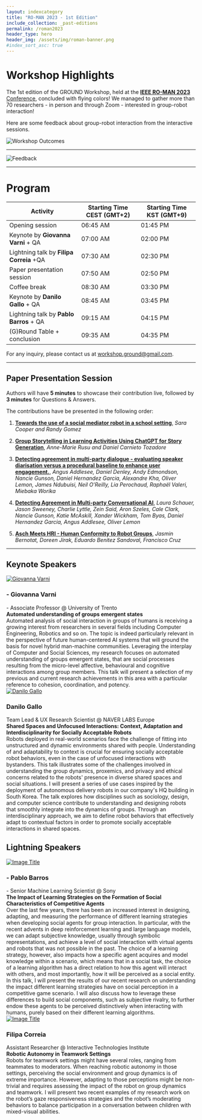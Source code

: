```yaml
---
layout: indexcategory
title: "RO-MAN 2023 - 1st Edition"
include_collection: _past-editions
permalink: /roman2023
header_type: hero
header_img: /assets/img/roman-banner.png
#index_sort_asc: true
---
```


# Workshop Highlights


The 1st edition of the GROUND Workshop, held at the <a href="http://ro-man2023.org/main"><b>IEEE RO-MAN 2023</b> Conference</a>, concluded with flying colors! We managed to gather more than 70 researchers - in person and through Zoom - interested in group-robot interaction!

Here are some feedback about group-robot interaction from the interactive sessions.


![Workshop Outcomes](assets/img/outcomes.png)

---

![Feedback](assets/img/comments.png)

---

# Program

| **Activity**                             | **Starting Time CEST (GMT+2)** | **Starting Time KST (GMT+9)** |
|------------------------------------------|--------------------------------|-------------------------------|
| Opening session                          | 06:45 AM                       | 01:45 PM                      |
| Keynote by **Giovanna Varni** + QA       | 07:00 AM                       | 02:00 PM                      |
| Lightning talk by **Filipa Correia** +QA | 07:30 AM                       | 02:30 PM                      |
| Paper presentation session               | 07:50 AM                       | 02:50 PM                      |
| Coffee break                             | 08:30 AM                       | 03:30 PM                      |
| Keynote by **Danilo Gallo** + QA         | 08:45 AM                       | 03:45 PM                      |
| Lightning talk by **Pablo Barros** + QA  | 09:15 AM                       | 04:15 PM                      |
| (G)Round Table + conclusion              | 09:35 AM                       | 04:35 PM                      |

For any inquiry, please contact us at [workshop.ground@gmail.com](mailto:workshop.ground@gmail.com).

 ---

## Paper Presentation Session

Authors will have **5 minutes** to showcase their contribution live, followed by **3 minutes** for Questions & Answers.

The contributions have be presented in the following order:
1. [**Towards the use of a social mediator robot in a school setting**](/workshop/cooper), *Sara Cooper and Randy Gomez*
   
2. [**Group Storytelling in Learning Activities Using ChatGPT for Story Generation**](/workshop/rusu), *Anne-Marie Rusu and Daniel Carnieto Tozadore*
   
3. [**Detecting agreement in multi-party dialogue - evaluating speaker diarisation versus a procedural baseline to enhance user engagement.**](/workshop/addlesee), *Angus Addlesee, Daniel Denley, Andy Edmondson, Nancie Gunson, Daniel Hernandez Garcia, Alexandre Kha, Oliver Lemon, James Ndubuisi, Neil O'Reilly, Lia Perochaud, Raphaël Valeri, Miebaka Worika*
   
4. [**Detecting Agreement in Multi-party Conversational AI**](/workshop/schauer), *Laura Schauer, Jason Sweeney, Charlie Lyttle, Zein Said, Aron Szeles, Cale Clark, Nancie Gunson, Katie McAskill, Xander Wickham, Tom	Byas, Daniel Hernandez Garcia, Angus Addlesee, Oliver Lemon*
   
5. [**Asch Meets HRI - Human Conformity to Robot Groups**](/workshop/bernotat), *Jasmin Bernotat, Doreen Jirak, Eduardo Benitez Sandoval, Francisco Cruz* 

---

## Keynote Speakers

<section class="light">
    <div class="container py-2">
        <article class="postcard light blue">
            <a class="postcard__img_link" href="#">
                <img class="postcard__img" src="assets/img/giovanna.png" alt="Giovanna Varni" />
            </a>
            <div class="postcard__text t-dark">
                <h1 class="postcard__title blue">- Giovanna Varni</h1>
                <div class="postcard__subtitle small">
				- Associate Professor @ University of Trento
				</div>
                <div class="postcard__bar"></div>
                <div class="postcard__preview-txt"><b>Automated understanding of groups emergent states</b> <br> Automated analysis of social interaction in groups of humans is receiving a growing interest from researchers in several fields including Computer Engineering, Robotics and so on. The topic is indeed particularly relevant in the perspective of future human-centered AI systems that will ground the basis for novel hybrid man-machine communities. Leveraging the interplay of Computer and Social Sciences, my research focuses on automated understanding of groups emergent states, that are social processes resulting from the micro-level affective, behavioural and cognitive interactions among group members. This talk will present a selection of my previous and current research achievements in this area with a particular reference to cohesion, coordination, and potency.</div>
            </div>
        </article>
        <article class="postcard light blue">
			<a class="postcard__img_link" href="#">
				<img class="postcard__img" src="assets/img/danilo.png" alt="Danilo Gallo" />	
			</a>
			<div class="postcard__text t-dark">
				<h1 class="postcard__title blue">Danilo Gallo</h1>
				<div class="postcard__subtitle small">
					Team Lead & UX Research Scientist @ NAVER LABS Europe
				</div>
				<div class="postcard__bar"></div>
				<div class="postcard__preview-txt"><b>Shared Spaces and Unfocused Interactions: Context, Adaptation and Interdisciplinarity for Socially Acceptable Robots</b> <br> Robots deployed in real-world scenarios face the challenge of fitting into unstructured and dynamic environments shared with people. Understanding of and adaptability to context is crucial for ensuring socially acceptable robot behaviors, even in the case of unfocused interactions with bystanders. This talk illustrates some of the challenges involved in understanding the group dynamics, proxemics, and privacy and ethical concerns related to the robots' presence in diverse shared spaces and social situations. I will present a series of use cases inspired by the deployment of autonomous delivery robots in our company's HQ building in South Korea. The talk explores how disciplines such as sociology, design, and computer science contribute to understanding and designing robots that smoothly integrate into the dynamics of groups. Through an interdisciplinary approach, we aim to define robot behaviors that effectively adapt to contextual factors in order to promote socially acceptable interactions in shared spaces.</div>
			</div>
		</article>
    </div>
</section>


## Lightning Speakers

<section class="light">
    <div class="container py-2">
        <article class="postcard light blue">
            <a class="postcard__img_link" href="#">
                <img class="postcard__img" src="assets/img/pablo.png" alt="Image Title" />
            </a>
            <div class="postcard__text t-dark">
                <h1 class="postcard__title blue">- Pablo Barros</h1>
                <div class="postcard__subtitle small">
				- Senior Machine Learning Scientist @ Sony
				</div>
                <div class="postcard__bar"></div>
                <div class="postcard__preview-txt"><b>The Impact of Learning Strategies on the Formation of Social Characteristics of Competitive Agents</b> <br> Over the last few years, there has been an increased interest in designing, adapting, and measuring the performance of different learning strategies when developing social agents for group interaction. In particular, with the recent advents in deep reinforcement learning and large language models, we can adapt subjective knowledge, usually through symbolic representations, and achieve a level of social interaction with virtual agents and robots that was not possible in the past. The choice of a learning strategy, however, also impacts how a specific agent acquires and model knowledge within a scenario, which means that in a social task, the choice of a learning algorithm has a direct relation to how this agent will interact with others, and most importantly, how it will be perceived as a social entity. In this talk, I will present the results of our recent research on understanding the impact different learning strategies have on social perception in a competitive game scenario. I will also discuss how to leverage these differences to build social components, such as subjective rivalry, to further endow these agents to be perceived distinctively when interacting with humans, purely based on their different learning algorithms.</div>
            </div>
        </article>
        <article class="postcard light blue">
			<a class="postcard__img_link" href="#">
				<img class="postcard__img" src="assets/img/filipa_small.jpg" alt="Image Title" />	
			</a>
			<div class="postcard__text t-dark">
				<h1 class="postcard__title blue">Filipa Correia</h1>
				<div class="postcard__subtitle small">
					Assistant Researcher @ Interactive Technologies Institute
				</div>
				<div class="postcard__bar"></div>
				<div class="postcard__preview-txt"><b>Robotic Autonomy in Teamwork Settings</b> <br> Robots for teamwork settings might have several roles, ranging from teammates to moderators. When reaching robotic autonomy in those settings, perceiving the social environment and group dynamics is of extreme importance. However, adapting to those perceptions might be non-trivial and requires assessing the impact of the robot on group dynamics and teamwork. I will present two recent examples of my research work on the robot’s gaze responsiveness strategies and the robot’s moderating behaviors to balance participation in a conversation between children with mixed-visual abilities.</div>
			</div>
		</article>
    </div>
</section>

